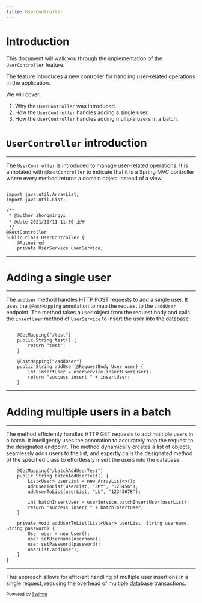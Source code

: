 ```yaml
---
title: UserController
---
```

# Introduction

This document will walk you through the implementation of the <SwmToken path="/src/main/java/com/zhongger/zchat/controller/UserController.java" pos="19:4:4" line-data="public class UserController {">`UserController`</SwmToken> feature.

The feature introduces a new controller for handling user-related operations in the application.

We will cover:

1. Why the <SwmToken path="/src/main/java/com/zhongger/zchat/controller/UserController.java" pos="19:4:4" line-data="public class UserController {">`UserController`</SwmToken> was introduced.
2. How the <SwmToken path="/src/main/java/com/zhongger/zchat/controller/UserController.java" pos="19:4:4" line-data="public class UserController {">`UserController`</SwmToken> handles adding a single user.
3. How the <SwmToken path="/src/main/java/com/zhongger/zchat/controller/UserController.java" pos="19:4:4" line-data="public class UserController {">`UserController`</SwmToken> handles adding multiple users in a batch.

# <SwmToken path="/src/main/java/com/zhongger/zchat/controller/UserController.java" pos="19:4:4" line-data="public class UserController {">`UserController`</SwmToken> introduction

<SwmSnippet path="/src/main/java/com/zhongger/zchat/controller/UserController.java" line="10">

---

The <SwmToken path="/src/main/java/com/zhongger/zchat/controller/UserController.java" pos="19:4:4" line-data="public class UserController {">`UserController`</SwmToken> is introduced to manage user-related operations. It is annotated with <SwmToken path="/src/main/java/com/zhongger/zchat/controller/UserController.java" pos="18:0:1" line-data="@RestController">`@RestController`</SwmToken> to indicate that it is a Spring MVC controller where every method returns a domain object instead of a view.

```

import java.util.ArrayList;
import java.util.List;

/**
 * @author zhongmingyi
 * @date 2021/10/11 11:50 上午
 */
@RestController
public class UserController {
    @Autowired
    private UserService userService;
```

---

</SwmSnippet>

# Adding a single user

<SwmSnippet path="/src/main/java/com/zhongger/zchat/controller/UserController.java" line="22" collapsed>

---

The <SwmToken path="/src/main/java/com/zhongger/zchat/controller/UserController.java" pos="28:6:6" line-data="    @PostMapping(&quot;/addUser&quot;)">`addUser`</SwmToken> method handles HTTP POST requests to add a single user. It uses the <SwmToken path="/src/main/java/com/zhongger/zchat/controller/UserController.java" pos="28:1:2" line-data="    @PostMapping(&quot;/addUser&quot;)">`@PostMapping`</SwmToken> annotation to map the request to the <SwmToken path="/src/main/java/com/zhongger/zchat/controller/UserController.java" pos="28:5:6" line-data="    @PostMapping(&quot;/addUser&quot;)">`/addUser`</SwmToken> endpoint. The method takes a <SwmToken path="/src/main/java/com/zhongger/zchat/controller/UserController.java" pos="29:10:10" line-data="    public String addUser(@RequestBody User user) {">`User`</SwmToken> object from the request body and calls the <SwmToken path="/src/main/java/com/zhongger/zchat/controller/UserController.java" pos="30:3:3" line-data="        int insertUser = userService.insertUser(user);">`insertUser`</SwmToken> method of <SwmToken path="/src/main/java/com/zhongger/zchat/controller/UserController.java" pos="21:3:3" line-data="    private UserService userService;">`UserService`</SwmToken> to insert the user into the database.

```

    @GetMapping("/test")
    public String test() {
        return "test";
    }

    @PostMapping("/addUser")
    public String addUser(@RequestBody User user) {
        int insertUser = userService.insertUser(user);
        return "success insert " + insertUser;
    }
```

---

</SwmSnippet>

# Adding multiple users in a batch

<SwmSnippet path="/src/main/java/com/zhongger/zchat/controller/UserController.java" line="34">

---

The method efficiently handles HTTP GET requests to add multiple users in a batch. It intelligently uses the annotation to accurately map the request to the designated endpoint. The method dynamically creates a list of objects, seamlessly adds users to the list, and expertly calls the designated method of the specified class to effortlessly insert the users into the database.

```
    @GetMapping("/batchAddUserTest")
    public String batchAddUserTest() {
        List<User> userList = new ArrayList<>();
        addUserToList(userList, "ZMY", "123456");
        addUserToList(userList, "LL", "12345678");
    
        int batchInsertUser = userService.batchInsertUser(userList);
        return "success insert " + batchInsertUser;
    }
    
    private void addUserToList(List<User> userList, String username, String password) {
        User user = new User();
        user.setUsername(username);
        user.setPassword(password);
        userList.add(user);
    }
}

```

---

</SwmSnippet>

This approach allows for efficient handling of multiple user insertions in a single request, reducing the overhead of multiple database transactions.

<SwmMeta version="3.0.0" repo-id="Z2l0aHViJTNBJTNBWkNoYXQlM0ElM0FaaG9uZ2dlcg==" repo-name="ZChat"><sup>Powered by [Swimm](https://app.swimm.io/)</sup></SwmMeta>
